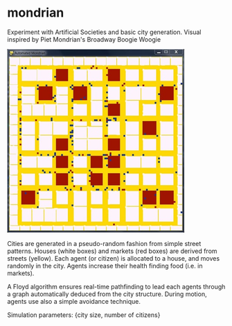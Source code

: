 mondrian
========

Experiment with Artificial Societies and basic city generation. Visual inspired by Piet Mondrian's Broadway Boogie Woogie

![](snapshot.jpg)

Cities are generated in a pseudo-random fashion from simple street patterns. Houses (white boxes) and markets (red boxes) are derived from streets (yellow). Each agent (or citizen) is allocated to a house, and moves randomly in the city. Agents increase their health finding food (i.e. in markets). 

A Floyd algorithm ensures real-time pathfinding to lead each agents through a graph automatically deduced from the city structure. During motion, agents use also a simple avoidance technique.

Simulation parameters: {city size, number of citizens}
